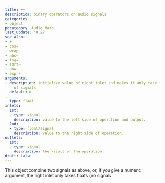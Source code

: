 ```yaml
---
title: +~
description: binary operators on audio signals
categories:
- object
pdcategory: Audio Math
last_update: '0.27'
see_also:
- +
- cos~
- wrap~
- abs~
- log~
- sqrt~
- pow~
- expr~
arguments:
- description: initialize value of right inlet and makes it only take floats instead
    of signals 
  default: 0
.
  type: float
inlets:
  1st:
  - type: signal
    description: value to the left side of operation and output.
  2nd:
  - type: float/signal
    description: value to the right side of operation.
outlets:
  1st:
  - type: signal
    description: the result of the operation.
draft: false
---
```

This object combine two signals as above, or, if you give a numeric argument, the right inlet only takes floats (no signals